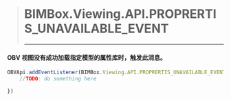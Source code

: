 > # BIMBox.Viewing.API.PROPRERTIS\_UNAVAILABLE\_EVENT
>
> ---

#### OBV 视图没有成功加载指定模型的属性库时，触发此消息。

```js
OBVApi.addEventListener(BIMBox.Viewing.API.PROPRERTIS_UNAVAILABLE_EVENT, function() {
    //TODO: do something here

})
```



